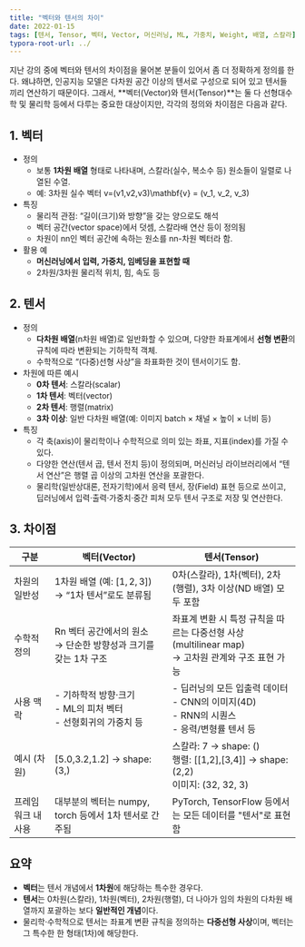 ```yaml
---
title: "벡터와 텐서의 차이"
date: 2022-01-15
tags: [텐서, Tensor, 벡터, Vector, 머신러닝, ML, 가중치, Weight, 배열, 스칼라]
typora-root-url: ../
---
```


지난 강의 중에 벡터와 텐서의 차이점을 물어본 분들이 있어서 좀 더 정확하게 정의를 한다. 왜냐하면, 인공지능 모델은 다차원 공간 이상의 텐서로 구성으로 되어 있고 텐서들 끼리 연산하기 때문이다. 그래서, **벡터(Vector)와 텐서(Tensor)**는 둘 다 선형대수학 및 물리학 등에서 다루는 중요한 대상이지만, 각각의 정의와 차이점은 다음과 같다.



## 1. 벡터

* 정의
  * 보통 **1차원 배열** 형태로 나타내며, 스칼라(실수, 복소수 등) 원소들이 일렬로 나열된 수열.
  * 예: 3차원 실수 벡터 v=(v1,v2,v3)\mathbf{v} = (v_1, v_2, v_3)
* 특징
  * 물리적 관점: “길이(크기)와 방향”을 갖는 양으로도 해석
  * 벡터 공간(vector space)에서 덧셈, 스칼라배 연산 등이 정의됨
  * 차원이 nn인 벡터 공간에 속하는 원소를 nn-차원 벡터라 함.
* 활용 예
  * **머신러닝에서 입력, 가중치, 임베딩을 표현할 때**
  * 2차원/3차원 물리적 위치,  힘, 속도 등



## 2. 텐서

* 정의
  * **다차원 배열**(n차원 배열)로 일반화할 수 있으며, 다양한 좌표계에서 **선형 변환**의 규칙에 따라 변환되는 기하학적 객체. 
  * 수학적으로 “(다중)선형 사상”을 좌표화한 것이 텐서이기도 함.
* 차원에 따른 예시
  * **0차 텐서**: 스칼라(scalar)
  * **1차 텐서**: 벡터(vector)
  * **2차 텐서**: 행렬(matrix)
  * **3차 이상**: 일반 다차원 배열(예: 이미지 batch × 채널 × 높이 × 너비 등)
* 특징
  * 각 축(axis)이 물리학이나 수학적으로 의미 있는 좌표, 지표(index)를 가질 수 있다. 
  * 다양한 연산(텐서 곱, 텐서 전치 등)이 정의되며, 머신러닝 라이브러리에서 “텐서 연산”은 행렬 곱 이상의 고차원 연산을 포괄한다. 
  * 물리학(일반상대론, 전자기학)에서 응력 텐서, 장(Field) 표현 등으로 쓰이고, 딥러닝에서 입력·출력·가중치·중간 피처 모두 텐서 구조로 저장 및 연산한다.



## 3. 차이점

| 구분             | 벡터(Vector)                                                 | 텐서(Tensor)                                                 |
| ---------------- | ------------------------------------------------------------ | ------------------------------------------------------------ |
| 차원의 일반성      | 1차원 배열 (예: $[1, 2, 3]$)<br/>→ “1차 텐서”로도 분류됨     | 0차(스칼라), 1차(벡터), 2차(행렬), 3차 이상(ND 배열) 모두 포함 |
| 수학적 정의       | Rn 벡터 공간에서의 원소<br/>→ 단순한 방향성과 크기를 갖는 1차 구조 | 좌표계 변환 시 특정 규칙을 따르는 다중선형 사상 (multilinear map)<br/>→ 고차원 관계와 구조 표현 가능 |
| 사용 맥락         | \- 기하학적 방향·크기<br/>\- ML의 피처 벡터<br/>\- 선형회귀의 가중치 등 | \- 딥러닝의 모든 입출력 데이터<br/>\- CNN의 이미지(4D)<br/>\- RNN의 시퀀스<br/>\- 응력/변형률 텐서 등 |
| 예시 (차원)       | [5.0,3.2,1.2] → shape: (3,)                                  | 스칼라: 7 → shape: ()<br/>행렬: [[1,2],[3,4]] → shape: (2,2)<br/>이미지: (32, 32, 3)<br/>          |
| 프레임워크 내 사용 | 대부분의 벡터는 numpy, torch 등에서 1차 텐서로 간주됨              | PyTorch, TensorFlow 등에서는 모든 데이터를 "텐서"로 표현함 |



## 요약

* **벡터**는 텐서 개념에서 **1차원**에 해당하는 특수한 경우다.
* **텐서**는 0차원(스칼라), 1차원(벡터), 2차원(행렬), 더 나아가 임의 차원의 다차원 배열까지 포괄하는 보다 **일반적인 개념**이다.
* 물리학·수학적으로 텐서는 좌표계 변환 규칙을 정의하는 **다중선형 사상**이며, 벡터는 그 특수한 한 형태(1차)에 해당한다.
